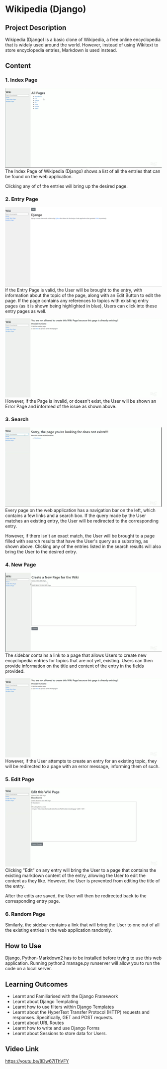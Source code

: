 # Wikipedia (Django)

## Project Description
Wikipedia (Django) is a basic clone of Wikipedia, a free online encyclopedia that is widely used around the world. However, instead of using Wikitext to store encyclopedia entries, Markdown is used instead.

## Content

### 1. Index Page
![Picture of Index Page](./Images/Index%20Page.png?raw=true "Index Page")
The Index Page of Wikipedia (Django) shows a list of all the entries that can be found on the web application. 

Clicking any of of the entries will bring up the desired page.

### 2. Entry Page
![Picture of an Encyclopedia Entry Page](./Images/Valid%20Entry%20Page.png?raw=true "Entry Page")
If the Entry Page is valid, the User will be brought to the entry, with information about the topic of the page, along with an Edit Button to edit the page. If the page contains any references to topics with existing entry pages (as it is shown being highlighted in blue), Users can click into these entry pages as well.

![Picture of Invalid Entry Page](./Images/Error%20in%20Creating%20Existing%20Page.png?raw=true "Invalid Page")
However, if the Page is invalid, or doesn't exist, the User will be shown an Error Page and informed of the issue as shown above.

### 3. Search
![Picture of Search Results](./Images/Search%20Results.png?raw=true "Search")
Every page on the web application has a navigation bar on the left, which contains a few links and a search box. If the query made by the User matches an existing entry, the User will be redirected to the corresponding entry. 

However, if there isn't an exact match, the User will be brought to a page filled with search results that have the User's query as a substring, as shown above. Clicking any of the entries listed in the search results will also bring the User to the desired entry.

### 4. New Page
![Picture of Creating a New Entry](./Images/Creating%20New%20Entry%20Page.png?raw=true "Creating New Page")
The sidebar contains a link to a page that allows Users to create new encyclopedia entries for topics that are not yet, existing. Users can then provide information on the title and content of the entry in the fields provided.

![Picture of Error](./Images/Error%20in%20Creating%20Existing%20Page.png?raw=true "Error in Creating New Page")
However, if the User attempts to create an entry for an existing topic, they will be redirected to a page with an error message, informing them of such.

### 5. Edit Page
![Picture of Edit Page](./Images/Editing%20Wiki%20Page.png?raw=true "Editing Entries")
Clicking "Edit" on any entry will bring the User to a page that contains the existing markdown content of the entry, allowing the User to edit the content as they like. However, the User is prevented from editing the title of the entry. 

After the edits are saved, the User will then be redirected back to the corresponding entry page.

### 6. Random Page
Similarly, the sidebar contains a link that will bring the User to one out of all the existing entries in the web application randomly.

## How to Use
Django, Python-Markdown2 has to be installed before trying to use this web application. Running python3 manage.py runserver will allow you to run the code on a local server.

## Learning Outcomes

* Learnt and Familiarised with the Django Framework
* Learnt about Django Templating
* Learnt how to use filters within Django Templates
* Learnt about the HyperText Transfer Protocol (HTTP) requests and responses. Specifically, GET and POST requests.
* Learnt about URL Routes
* Learnt how to write and use Django Forms
* Learnt about Sessions to store data for Users.

## Video Link
https://youtu.be/8Dw67lThVFY